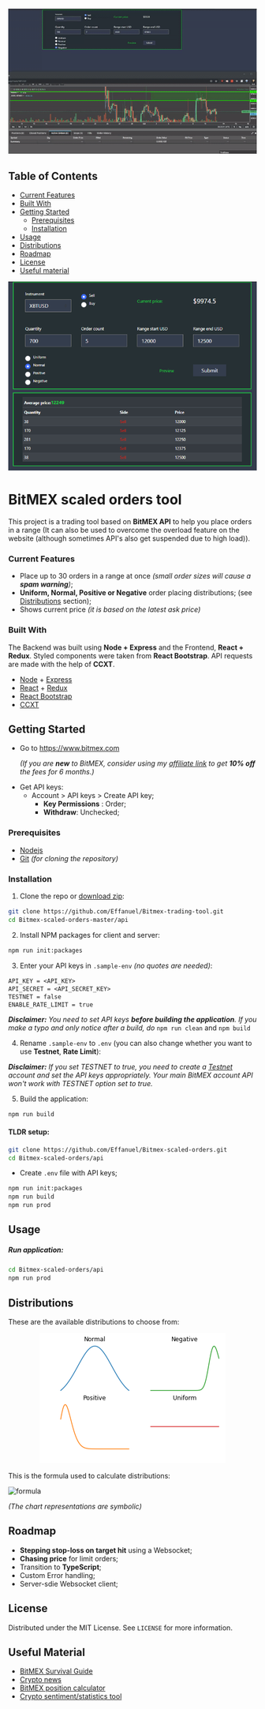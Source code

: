 <p align="center"> 
  <img src='https://github.com/Effanuel/Bitmex-scaled-orders/blob/master/assets/presentation_v3.gif'>
</p>

## Table of Contents

- [Current Features](#current-features)
- [Built With](#built-with)
- [Getting Started](#getting-started)
  - [Prerequisites](#prerequisites)
  - [Installation](#installation)
- [Usage](#usage)
- [Distributions](#distributions)
- [Roadmap](#roadmap)
- [License](#license)
- [Useful material](#useful-material)

<p align="center"> 
<img src="assets/interface_range_tool.png">
</p>

# BitMEX scaled orders tool

This project is a trading tool based on **BitMEX API** to help you place orders in a range (It can also be used to overcome the overload feature on the website (although sometimes API's also get suspended due to high load)).

### Current Features

- Place up to 30 orders in a range at once _(small order sizes will cause a **spam warning**)_;
- **Uniform, Normal, Positive or Negative** order placing distributions; (see [Distributions](#distributions) section);
- Shows current price _(it is based on the latest ask price)_

### Built With

The Backend was built using **Node + Express** and the Frontend, **React + Redux**. Styled components were taken from **React Bootstrap**. API requests are made with the help of **CCXT**.

- [Node](https://nodejs.org/en/) + [Express](https://expressjs.com/)
- [React](https://reactjs.org/) + [Redux](https://redux.js.org/)
- [React Bootstrap](https://react-bootstrap.github.io/)
- [CCXT](https://github.com/ccxt/ccxt)

<!-- GETTING STARTED -->

## Getting Started

- Go to https://www.bitmex.com

  _(If you are **new** to BitMEX, consider using my [affiliate link](https://www.bitmex.com/register/o8ILy1) to get **10% off** the fees for 6 months.)_

* Get API keys:
  - Account > API keys > Create API key;
    - **Key Permissions** : Order;
    - **Withdraw**: Unchecked;

### Prerequisites

- [Nodejs](https://nodejs.org/en/download/)
- [Git](https://git-scm.com/downloads) _(for cloning the repository)_

### Installation

1. Clone the repo or [download zip](https://github.com/Effanuel/Bitmex-scaled-orders/archive/v1.0.1.zip):

```sh
git clone https://github.com/Effanuel/Bitmex-trading-tool.git
cd Bitmex-scaled-orders-master/api
```

2. Install NPM packages for client and server:

```sh
npm run init:packages
```

3. Enter your API keys in `.sample-env` _(no quotes are needed)_:

```
API_KEY = <API_KEY>
API_SECRET = <API_SECRET_KEY>
TESTNET = false
ENABLE_RATE_LIMIT = true
```

_**Disclaimer:** You need to set API keys **before building the application**. If you make a typo and only notice after a build, do_ `npm run clean` and `npm build`

4. Rename `.sample-env` to `.env` (you can also change whether you want to use **Testnet**, **Rate Limit**):

_**Disclaimer:** If you set TESTNET to true, you need to create a [Testnet](https://testnet.bitmex.com/) account and set the API keys appropriately. Your main BitMEX account API won't work with TESTNET option set to true._

5. Build the application:

```sh
npm run build
```

<!-- USAGE EXAMPLES -->

#### TLDR setup:

```sh
git clone https://github.com/Effanuel/Bitmex-scaled-orders.git
cd Bitmex-scaled-orders/api
```

- Create `.env` file with API keys;

```sh
npm run init:packages
npm run build
npm run prod
```

## Usage

##### Run application:

```sh
cd Bitmex-scaled-orders/api
npm run prod
```

## Distributions

These are the available distributions to choose from:

<p align="center"> 
<img src="assets/distributions.png">
</p>

This is the formula used to calculate distributions:

![formula](https://wikimedia.org/api/rest_v1/media/math/render/svg/4abaca87a10ecfa77b5a205056523706fe6c9c3f)

_(The chart representations are symbolic)_

## Roadmap

- **Stepping stop-loss on target hit** using a Websocket;
- **Chasing price** for limit orders;
- Transition to **TypeScript**;
- Custom Error handling;
- Server-sdie Websocket client;

<!-- LICENSE -->

## License

Distributed under the MIT License. See `LICENSE` for more information.

<!-- USEFUL METERIAL -->

## Useful Material

- [BitMEX Survival Guide](https://www.crypto-simplified.com/wp-content/uploads/2018/09/BitMEX-Survival-Guide-v1.5.pdf)
- [Crypto news](https://cointelegraph.com/)
- [BitMEX position calculator](https://blockchainwhispers.com/bitmex-position-calculator/)
- [Crypto sentiment/statistics tool](https://thetie.io/)

